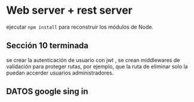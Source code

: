 # Web server + rest server

ejecutar ```npm install``` para reconstruir los módulos de Node. 

## Sección 10 terminada
 se crear la autenticación de usuario con jwt , se crean middlewares de validación para proteger rutas, por ejemplo, que la ruta de eliminar solo la puedan accerder usuarios administradores. 

 ## DATOS google sing in


